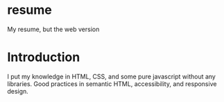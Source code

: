 # resume
My resume, but the web version

# Introduction

I put my knowledge in HTML, CSS, and some pure javascript without any libraries.
Good practices in semantic HTML, accessibility, and responsive design.
